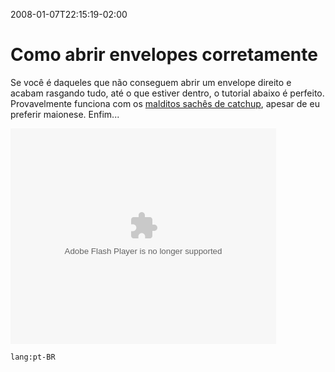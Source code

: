 2008-01-07T22:15:19-02:00
# Como abrir envelopes corretamente

Se você é daqueles que não conseguem abrir um envelope direito e acabam rasgando tudo, até o que estiver dentro, o tutorial abaixo é perfeito. Provavelmente funciona com os [malditos sachês de catchup](http://www.eupodiatamatando.com/2008/01/04/minha-mensagem-de-ano-novo/), apesar de eu preferir maionese. Enfim...

<object width='425' height='345' id='FiveminPlayer'><param name='allowfullscreen' value='true'/><param name='allowScriptAccess' value='always'/><param name='movie' value='http://www.5min.com/Embeded/4296/'/><embed src='http://www.5min.com/Embeded/4296/' type='application/x-shockwave-flash' width='425' height='345' allowfullscreen='true' allowScriptAccess='always'></embed></object>

`lang:pt-BR`
